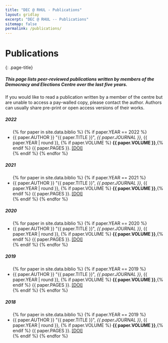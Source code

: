 ```yaml
---
title: "DEC @ RHUL - Publications"
layout: gridlay
excerpt: "DEC @ RHUL -- Publications"
sitemap: false
permalink: /publications/
---
```

# Publications
{: .page-title}

<div class="page-intro" markdown=1>

##### This page lists peer-reviewed publications written by members of the Democracy and Elections Centre over the last five years.

If you would like to read a publication written by a member of the centre but are unable to access a pay-walled copy, please contact the author. Authors can usually share pre-print or open access versions of their works. 

</div>

<h5>2022</h5>
<ul>
{% for paper in site.data.biblio %}
{% if paper.YEAR == 2022 %}
<li>
      {{ paper.AUTHOR }}
      "{{ paper.TITLE }}",
      <em>{{ paper.JOURNAL }}</em>,
      {{ paper.YEAR | round }},
      {% if paper.VOLUME %} <strong>{{ paper.VOLUME }}</strong>,{% endif %}
      {{ paper.PAGES }}.
      <a href="http://dx.doi.org/{{ paper.DOI }}">[DOI]</a>
	  </li>
	  {% endif %}
{% endfor %}
</ul>

<h5>2021</h5>
<ul>
{% for paper in site.data.biblio %}
{% if paper.YEAR == 2021 %}
<li>
      {{ paper.AUTHOR }}
      "{{ paper.TITLE }}",
      <em>{{ paper.JOURNAL }}</em>,
      {{ paper.YEAR | round }},
      {% if paper.VOLUME %} <strong>{{ paper.VOLUME }}</strong>,{% endif %}
      {{ paper.PAGES }}.
      <a href="http://dx.doi.org/{{ paper.DOI }}">[DOI]</a>
	  </li>
	  {% endif %}
{% endfor %}
</ul>

<h5>2020</h5>
<ul>
{% for paper in site.data.biblio %}
{% if paper.YEAR == 2020 %}
<li>
      {{ paper.AUTHOR }}
      "{{ paper.TITLE }}",
      <em>{{ paper.JOURNAL }}</em>,
      {{ paper.YEAR | round }},
      {% if paper.VOLUME %} <strong>{{ paper.VOLUME }}</strong>,{% endif %}
      {{ paper.PAGES }}.
      <a href="http://dx.doi.org/{{ paper.DOI }}">[DOI]</a>
	  </li>
	  {% endif %}
{% endfor %}
</ul>

<h5>2019</h5>
<ul>
{% for paper in site.data.biblio %}
{% if paper.YEAR == 2019 %}
<li>
      {{ paper.AUTHOR }}
      "{{ paper.TITLE }}",
      <em>{{ paper.JOURNAL }}</em>,
      {{ paper.YEAR | round }},
      {% if paper.VOLUME %} <strong>{{ paper.VOLUME }}</strong>,{% endif %}
      {{ paper.PAGES }}.
      <a href="http://dx.doi.org/{{ paper.DOI }}">[DOI]</a>
	  </li>
	  {% endif %}
{% endfor %}
</ul>

<h5>2018</h5>
<ul>
{% for paper in site.data.biblio %}
{% if paper.YEAR == 2019 %}
<li>
      {{ paper.AUTHOR }}
      "{{ paper.TITLE }}",
      <em>{{ paper.JOURNAL }}</em>,
      {{ paper.YEAR | round }},
      {% if paper.VOLUME %} <strong>{{ paper.VOLUME }}</strong>,{% endif %}
      {{ paper.PAGES }}.
      <a href="http://dx.doi.org/{{ paper.DOI }}">[DOI]</a>
	  </li>
	  {% endif %}
{% endfor %}
</ul>


<!-- {% bibliography --query @*[year>=2017] --template {{reference}} <a href = 'http://dx.doi.org/{{entry.doi}}'>online</a> %} -->

